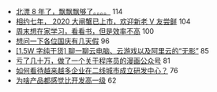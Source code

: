 - [北漂 8 年了，飘飘飘够了。。。。](https://www.v2ex.com/t/708907) 114
- [相约七年， 2020 大闸蟹已上市，欢迎新老 V 友尝鲜](https://www.v2ex.com/t/708923) 104
- [周末想在家学习，看看书，但是效率不高](https://www.v2ex.com/t/708891) 100
- [想问一下各位国庆有几天假](https://www.v2ex.com/t/708961) 96
- [[1.5W 字纯干货] 聊一聊云电脑、云游戏以及阿里云的“无影”](https://www.v2ex.com/t/709016) 85
- [亏了几十万，做了一个关于程序员的漫画公众号](https://www.v2ex.com/t/709063) 81
- [如何看待越来越多企业在二线城市成立研发中心？](https://www.v2ex.com/t/708946) 76
- [为啥产品都感觉比开发高一级](https://www.v2ex.com/t/709088) 62